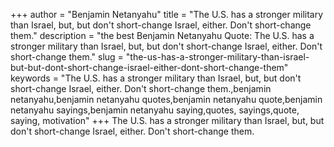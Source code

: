+++
author = "Benjamin Netanyahu"
title = "The U.S. has a stronger military than Israel, but, but don't short-change Israel, either. Don't short-change them."
description = "the best Benjamin Netanyahu Quote: The U.S. has a stronger military than Israel, but, but don't short-change Israel, either. Don't short-change them."
slug = "the-us-has-a-stronger-military-than-israel-but-but-dont-short-change-israel-either-dont-short-change-them"
keywords = "The U.S. has a stronger military than Israel, but, but don't short-change Israel, either. Don't short-change them.,benjamin netanyahu,benjamin netanyahu quotes,benjamin netanyahu quote,benjamin netanyahu sayings,benjamin netanyahu saying,quotes, sayings,quote, saying, motivation"
+++
The U.S. has a stronger military than Israel, but, but don't short-change Israel, either. Don't short-change them.
